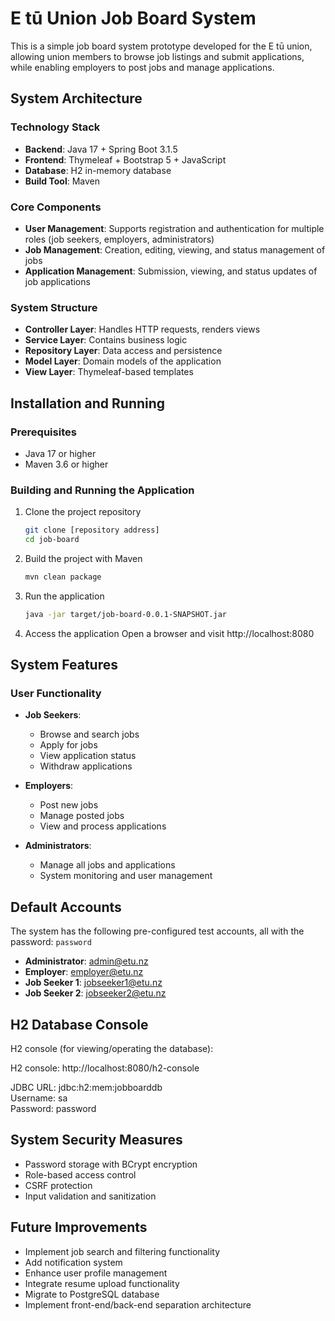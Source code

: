 # E tū Union Job Board System

This is a simple job board system prototype developed for the E tū union, allowing union members to browse job listings and submit applications, while enabling employers to post jobs and manage applications.

## System Architecture

### Technology Stack
- **Backend**: Java 17 + Spring Boot 3.1.5
- **Frontend**: Thymeleaf + Bootstrap 5 + JavaScript
- **Database**: H2 in-memory database
- **Build Tool**: Maven

### Core Components
- **User Management**: Supports registration and authentication for multiple roles (job seekers, employers, administrators)
- **Job Management**: Creation, editing, viewing, and status management of jobs
- **Application Management**: Submission, viewing, and status updates of job applications

### System Structure
- **Controller Layer**: Handles HTTP requests, renders views
- **Service Layer**: Contains business logic
- **Repository Layer**: Data access and persistence
- **Model Layer**: Domain models of the application
- **View Layer**: Thymeleaf-based templates

## Installation and Running

### Prerequisites
- Java 17 or higher
- Maven 3.6 or higher

### Building and Running the Application
1. Clone the project repository
   ```bash
   git clone [repository address]
   cd job-board
   ```

2. Build the project with Maven
   ```bash
   mvn clean package
   ```

3. Run the application
   ```bash
   java -jar target/job-board-0.0.1-SNAPSHOT.jar
   ```

4. Access the application
   Open a browser and visit http://localhost:8080

## System Features

### User Functionality
- **Job Seekers**:
    - Browse and search jobs
    - Apply for jobs
    - View application status
    - Withdraw applications

- **Employers**:
    - Post new jobs
    - Manage posted jobs
    - View and process applications

- **Administrators**:
    - Manage all jobs and applications
    - System monitoring and user management

## Default Accounts

The system has the following pre-configured test accounts, all with the password: `password`

- **Administrator**: admin@etu.nz
- **Employer**: employer@etu.nz
- **Job Seeker 1**: jobseeker1@etu.nz
- **Job Seeker 2**: jobseeker2@etu.nz

## H2 Database Console

H2 console (for viewing/operating the database):

H2 console: http://localhost:8080/h2-console

JDBC URL: jdbc:h2:mem:jobboarddb  
Username: sa  
Password: password

## System Security Measures

- Password storage with BCrypt encryption
- Role-based access control
- CSRF protection
- Input validation and sanitization

## Future Improvements

- Implement job search and filtering functionality
- Add notification system
- Enhance user profile management
- Integrate resume upload functionality
- Migrate to PostgreSQL database
- Implement front-end/back-end separation architecture
